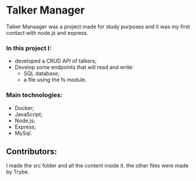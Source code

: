 # Talker Manager
Talker Manaager was a project made for study purposes and it was my first contact with node.js and express.
### In this project I:
- developed a CRUD API of talkers;
- Develop some endpoints that will read and write:
  - SQL database;
  - a file using the fs module.
  
### Main technologies:
- Docker;
- JavaScript;
- Node.js;
- Express;
- MySql.

## Contributors: 
I made the src folder and all the content inside it. the other files were made by Trybe.
